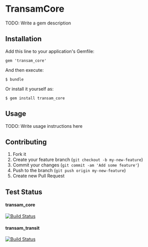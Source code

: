 # TransamCore

TODO: Write a gem description

## Installation

Add this line to your application's Gemfile:

    gem 'transam_core'

And then execute:

    $ bundle

Or install it yourself as:

    $ gem install transam_core

## Usage

TODO: Write usage instructions here

## Contributing

1. Fork it
2. Create your feature branch (`git checkout -b my-new-feature`)
3. Commit your changes (`git commit -am 'Add some feature'`)
4. Push to the branch (`git push origin my-new-feature`)
5. Create new Pull Request

## Test Status

#### transam_core
[![Build Status](https://travis-ci.org/camsys/transam_core.svg?branch=quarter2)](https://travis-ci.org/camsys/transam_core)

#### transam_transit
[![Build Status](https://travis-ci.org/camsys/transam_transit.svg?branch=quarter2)](https://travis-ci.org/camsys/transam_transit)


             
